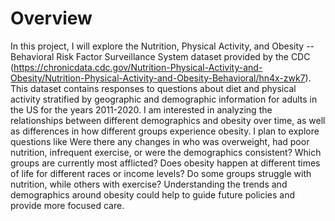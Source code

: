 # Overview

In this project, I will explore the Nutrition, Physical Activity, and Obesity -- Behavioral Risk Factor Surveillance System dataset provided by the CDC (https://chronicdata.cdc.gov/Nutrition-Physical-Activity-and-Obesity/Nutrition-Physical-Activity-and-Obesity-Behavioral/hn4x-zwk7). This dataset contains responses to questions about diet and physical activity stratified by geographic and demographic information for adults in the US for the years 2011-2020. I am interested in analyzing the relationships between different demographics and obesity over time, as well as differences in how different groups experience obesity. I plan to explore questions like Were there any changes in who was overweight, had poor nutrition, infrequent exercise, or were the demographics consistent? Which groups are currently most afflicted? Does obesity happen at different times of life for different races or income levels? Do some groups struggle with nutrition, while others with exercise? Understanding the trends and demographics around obesity could help to guide future policies and provide more focused care. 
